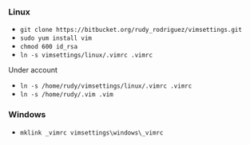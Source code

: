 ### Linux ###

* `git clone https://bitbucket.org/rudy_rodriguez/vimsettings.git`
* `sudo yum install vim`
* `chmod 600 id_rsa`
* `ln -s vimsettings/linux/.vimrc .vimrc`

Under account
* `ln -s /home/rudy/vimsettings/linux/.vimrc .vimrc`
* `ln -s /home/rudy/.vim .vim`


### Windows ###

* `mklink _vimrc vimsettings\windows\_vimrc`